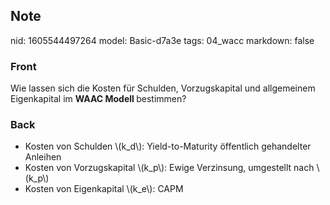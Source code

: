 ## Note
nid: 1605544497264
model: Basic-d7a3e
tags: 04_wacc
markdown: false

### Front
<p>Wie lassen sich die Kosten für Schulden, Vorzugskapital und allgemeinem Eigenkapital im <b>WAAC Modell </b>bestimmen?</p>

### Back
<div>
  <div>
    <ul>
      <li>Kosten von Schulden \(k_d\): Yield-to-Maturity öffentlich
      gehandelter Anleihen
      <li>Kosten von Vorzugskapital \(k_p\): Ewige Verzinsung,
      umgestellt nach \(k_p\)
      <li>Kosten von Eigenkapital \(k_e\): CAPM
    </ul>
  </div>
</div>
